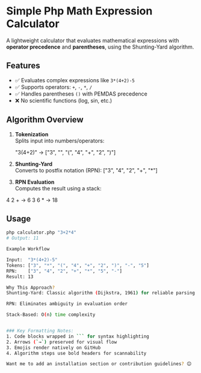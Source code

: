 # Simple Php Math Expression Calculator

A lightweight calculator that evaluates mathematical expressions with **operator precedence** and **parentheses**, using the Shunting-Yard algorithm.

## Features
- ✅ Evaluates complex expressions like `3*(4+2)-5`
- ✅ Supports operators: `+`, `-`, `*`, `/`
- ✅ Handles parentheses `()` with PEMDAS precedence
- ❌ No scientific functions (log, sin, etc.)

## Algorithm Overview
1. **Tokenization**  
   Splits input into numbers/operators:

   "3(4+2)" → ["3", "", "(", "4", "+", "2", ")"]

2. **Shunting-Yard**  
Converts to postfix notation (RPN):
["3", "4", "2", "+", "*"]


3. **RPN Evaluation**  
Computes the result using a stack:

4 2 + → 6
3 6 * → 18


## Usage
```bash
php calculator.php "3+2*4"
# Output: 11

Example Workflow

Input:  "3*(4+2)-5"
Tokens: ["3", "*", "(", "4", "+", "2", ")", "-", "5"]
RPN:    ["3", "4", "2", "+", "*", "5", "-"]
Result: 13

Why This Approach?
Shunting-Yard: Classic algorithm (Dijkstra, 1961) for reliable parsing

RPN: Eliminates ambiguity in evaluation order

Stack-Based: O(n) time complexity


### Key Formatting Notes:
1. Code blocks wrapped in ``` for syntax highlighting
2. Arrows (`→`) preserved for visual flow
3. Emojis render natively on GitHub
4. Algorithm steps use bold headers for scannability

Want me to add an installation section or contribution guidelines? 😊
